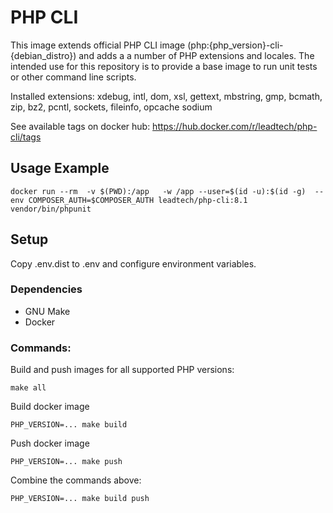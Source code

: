# PHP CLI 

This image extends official PHP CLI image  (php:{php_version}-cli-{debian_distro}) and adds a a number of PHP extensions and locales. 
The intended use for this repository is to provide a base image to run unit tests or other command line scripts. 

Installed extensions:
xdebug, intl, dom, xsl, gettext, mbstring, gmp, bcmath, zip, bz2, pcntl, sockets, fileinfo, opcache sodium

See available tags on docker hub:
https://hub.docker.com/r/leadtech/php-cli/tags

## Usage Example

```shell
docker run --rm  -v $(PWD):/app   -w /app --user=$(id -u):$(id -g)  --env COMPOSER_AUTH=$COMPOSER_AUTH leadtech/php-cli:8.1 vendor/bin/phpunit 
```

## Setup

Copy .env.dist to .env and configure environment variables.

### Dependencies
- GNU Make
- Docker

### Commands:

Build and push images for all supported PHP versions:
```shell
make all
```

Build docker image
```shell
PHP_VERSION=... make build
```

Push docker image
```shell
PHP_VERSION=... make push
```

Combine the commands above:
```shell
PHP_VERSION=... make build push
```
